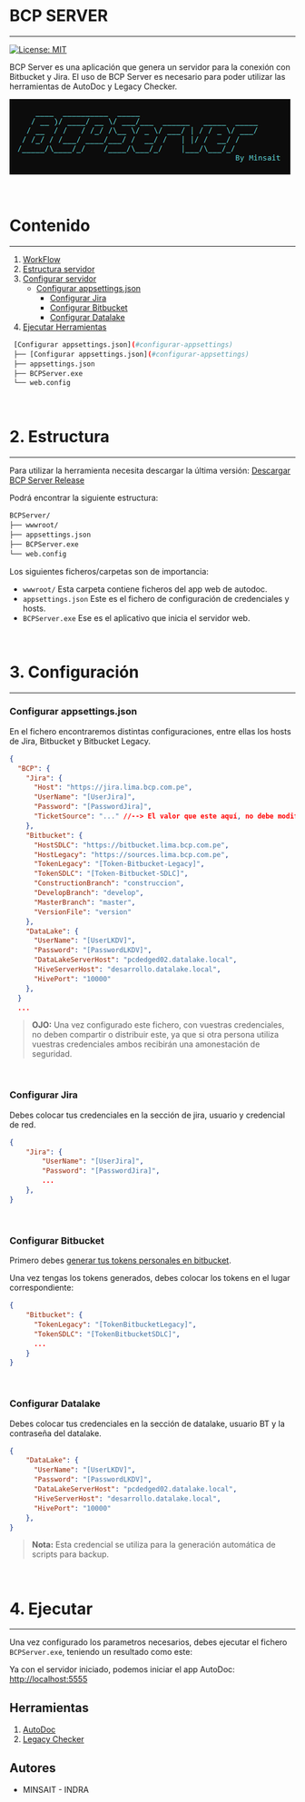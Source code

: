 
# BCP SERVER
---

[![License: MIT](https://img.shields.io/badge/License-MIT-yellow.svg)](https://opensource.org/licenses/MIT)

BCP Server es una aplicación que genera un servidor para la conexión con Bitbucket y Jira. El uso de BCP Server es necesario para poder utilizar las herramientas de AutoDoc y Legacy Checker.

![logo-bcp-server](./docs/img/logo-bcp-server.png)

<br>

# Contenido
---

1. [WorkFlow](#workflow)
1. [Estructura servidor](#estructura)
1. [Configurar servidor](#configurar)
    - [Configurar appsettings.json](#configurar-appsettings)
      - [Configurar Jira](#configurar-jira)
      - [Configurar Bitbucket](#configurar-bitbucket)
      - [Configurar Datalake](#configurar-datalake)
1. [Ejecutar Herramientas](#ejecutar) 


 ```bash
  [Configurar appsettings.json](#configurar-appsettings)
  ├── [Configurar appsettings.json](#configurar-appsettings)
  ├── appsettings.json
  ├── BCPServer.exe
  └── web.config
  ```

<br>

# 2. Estructura <a name="estructura"></a>
---

  Para utilizar la herramienta necesita descargar la última versión: 
  [Descargar BCP Server Release](https://bitbucket.lima.bcp.com.pe/rest/api/latest/projects/LKDVBCP/repos/bcpserver-autodoc-release/archive?at=refs%2Ftags%2Flatest&format=zip)

  Podrá encontrar la siguiente estructura:

  ```bash
  BCPServer/
  ├── wwwroot/
  ├── appsettings.json
  ├── BCPServer.exe
  └── web.config
  ```

  Los siguientes ficheros/carpetas son de importancia:

  - `wwwroot/` Esta carpeta contiene ficheros del app web de autodoc.
  - `appsettings.json` Este es el fichero de configuración de credenciales y hosts.
  - `BCPServer.exe` Ese es el aplicativo que inicia el servidor web.

<br>

# 3. Configuración <a name="configurar"></a>
---

  ### Configurar appsettings.json <a name="configurar-appsettings"></a>

  En el fichero encontraremos distintas configuraciones, entre ellas los hosts de Jira, Bitbucket y Bitbucket Legacy.

  ```json
  {
    "BCP": {
      "Jira": {
        "Host": "https://jira.lima.bcp.com.pe",
        "UserName": "[UserJira]",
        "Password": "[PasswordJira]",
        "TicketSource": "..." //--> El valor que este aquí, no debe modificarse
      },
      "Bitbucket": {
        "HostSDLC": "https://bitbucket.lima.bcp.com.pe",
        "HostLegacy": "https://sources.lima.bcp.com.pe",
        "TokenLegacy": "[Token-Bitbucket-Legacy]",
        "TokenSDLC": "[Token-Bitbucket-SDLC]",
        "ConstructionBranch": "construccion",
        "DevelopBranch": "develop",
        "MasterBranch": "master",
        "VersionFile": "version"
      },
      "DataLake": {
        "UserName": "[UserLKDV]",
        "Password": "[PasswordLKDV]",
        "DataLakeServerHost": "pcdedged02.datalake.local",
        "HiveServerHost": "desarrollo.datalake.local",
        "HivePort": "10000"
      },
    }
    ...
  ```

  > **OJO:** Una vez configurado este fichero, con vuestras credenciales, no deben compartir o distribuir este, ya que si otra persona utiliza vuestras credenciales ambos recibirán una amonestación de seguridad.
  <br>

  ### Configurar Jira <a name="configurar-jira"></a>

  Debes colocar tus credenciales en la sección de jira, usuario y credencial de red.

  ```json
  {
      "Jira": {
          "UserName": "[UserJira]",
          "Password": "[PasswordJira]",
          ...
      },
  }
  ```
  <br>

  ### Configurar Bitbucket <a name="configurar-bitbucket"></a>

  Primero debes [generar tus tokens personales en bitbucket](./generar-token-bitbucket.md).

  Una vez tengas los tokens generados, debes colocar los tokens en el lugar correspondiente:

  ```json
  {
      "Bitbucket": {
        "TokenLegacy": "[TokenBitbucketLegacy]",
        "TokenSDLC": "[TokenBitbucketSDLC]",
        ...
      }
  }
  ```
<br>

### Configurar Datalake <a name="configurar-datalake"></a>

  Debes colocar tus credenciales en la sección de datalake, usuario BT y la contraseña del datalake.

  ```json
  {
      "DataLake": {
        "UserName": "[UserLKDV]",
        "Password": "[PasswordLKDV]",
        "DataLakeServerHost": "pcdedged02.datalake.local",
        "HiveServerHost": "desarrollo.datalake.local",
        "HivePort": "10000"
      },
  }
  ```
> **Nota:** Esta credencial se utiliza para la generación automática de scripts para backup.
<br>

# 4. Ejecutar <a name="ejecutar"></a>
---

  Una vez configurado los parametros necesarios, debes ejecutar el fichero `BCPServer.exe`, teniendo un resultado como este:


  Ya con el servidor iniciado, podemos iniciar el app AutoDoc: [http://localhost:5555](http://localhost:5555)


## Herramientas

1. [AutoDoc](./docs/autodoc.md) 
2. [Legacy Checker](./docs/legacy-checker.md) 

## Autores

<!-- - [@bryannehuaman](mailto:bryannehuaman@bcp.com.pe) -->
- MINSAIT - INDRA

